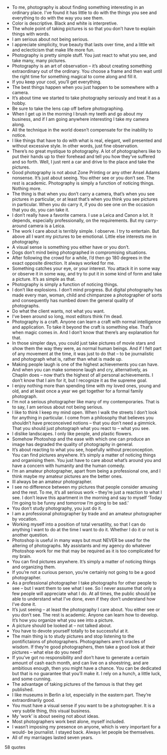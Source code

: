  - To me, photography is about finding something interesting in an ordinary place. I’ve found it has little to do with the things you see and everything to do with the way you see them.
 - Color is descriptive. Black and white is interpretive.
 - The whole point of taking pictures is so that you don’t have to explain things with words.
 - I am serious about not being serious.
 - I appreciate simplicity, true beauty that lasts over time, and a little wit and eclecticism that make life more fun.
 - Photography is pretty simple stuff. You just react to what you see, and take many, many pictures.
 - Photography is an art of observation – it’s about creating something extraordinary out of the ordinary. You choose a frame and then wait until the right time for something magical to come along and fill it.
 - If you keep your cool, you’ll get everything.
 - The best things happen when you just happen to be somewhere with a camera.
 - It’s about time we started to take photography seriously and treat it as a hobby.
 - Be sure to take the lens cap off before photographing.
 - When I get up in the morning I brush my teeth and go about my business, and if I am going anywhere interesting I take my camera along.
 - All the technique in the world doesn’t compensate for the inability to notice.
 - I like things that have to do with what is real, elegant, well presented and without excessive style. In other words, just fine observation.
 - There’s no great mystique to photography. A lot of photographers like to put their hands up to their forehead and tell you how they’ve suffered and so forth. Well, I just rent a car and drive to the place and take the pictures.
 - Good photography is not about Zone Printing or any other Ansel Adams nonsense. It’s just about seeing. You either see or you don’t see. The rest is academic. Photography is simply a function of noticing things. Nothing more.
 - The thing is that when you don’t carry a camera, that’s when you see pictures in particular, or at least that’s when you think you see pictures in particular. When you do carry it, if you do see one on the occasion that you do, you can take it.
 - I don’t really have a favorite camera. I use a Leica and Canon a lot. It depends, especially professionally, on the requirements. But my carry-around camera is a Leica.
 - The work I care about is terribly simple. I observe. I try to entertain. But above all I want my pictures to be emotional. Little else interests me in photography.
 - A visual sense is something you either have or you don’t.
 - Dogs don’t mind being photographed in compromising situations.
 - After following the crowd for a while, I’d then go 180 degrees in the exact opposite direction. It always worked for me.
 - Something catches your eye, or your interest. You attack it in some way or observe it in some way, and try to put it in some kind of form and take a picture. It’s as simple as that.
 - Photography is simply a function of noticing things.
 - I don’t like explosions. I don’t mind progress. But digital photography has made every man, woman, child and chimpanzee a photographer of sorts and consequently has numbed down the general quality of photographs.
 - Do what the client wants, not what you want.
 - I’ve been around so long, most editors think I’m dead.
 - Photography is a craft. Anyone can learn a craft with normal intelligence and application. To take it beyond the craft is something else. That’s when magic comes in. And I don’t know that there’s any explanation for that.
 - In those simpler days, you could just take pictures of movie stars and show them the way they were, as normal human beings. And if I felt part of any movement at the time, it was just to do that – to be journalistic and photograph what is, rather than what is made up.
 - Making people laugh is one of the highest achievements you can have. And when you can make someone laugh and cry, alternatively, as Chaplin does – now that’s the highest of all personal achievements. I don’t know that I aim for it, but I recognize it as the supreme goal.
 - I enjoy nothing more than spending time with my loved ones, young and old, and at least once a year we get together for a formal family photograph.
 - I’m not a serious photographer like many of my contemporaries. That is to say, I am serious about not being serious.
 - I like to think I keep my mind open. When I walk the streets I don’t look for anything in particular. I come from a philosophy that believes you shouldn’t have preconceived notions – that you don’t need a gimmick. That you should just photograph what you react to – what you see.
 - I dislike landscapes. I only like people, and plastic flowers.
 - Somehow Photoshop and the ease with which one can produce an image has degraded the quality of photography in general.
 - It’s about reacting to what you see, hopefully without preconception. You can find pictures anywhere. It’s simply a matter of noticing things and organising them. You just have to care about what’s around you and have a concern with humanity and the human comedy.
 - I’m an amateur photographer, apart from being a professional one, and I think maybe my amateur pictures are the better ones.
 - Ill always be an amateur photographer.
 - I see no difference between my pictures that people consider amusing and the rest. To me, it’s all serious work – they’re just a reaction to what I see. I don’t leave this apartment in the morning and say to myself ‘Today I’m going to be funny and tomorrow I’m going to be sad.’
 - You don’t study photography, you just do it.
 - I am a professional photographer by trade and an amateur photographer by vocation.
 - Working myself into a position of total versatility, so that I can do anything I want to do at the time I want to do it. Whether I do it or not is another question.
 - Photoshop is useful in many ways but must NEVER be used for the altering of photographs. My assistants and my agency do whatever Photoshop work for me that may be required as it is too complicated for my brain.
 - You can find pictures anywhere. It’s simply a matter of noticing things and organizing them.
 - If you’re not a curious person, you’re certainly not going to be a good photographer.
 - As a professional photographer I take photographs for other people to see – but I want them to see what I see. So I never assume that only a few people will appreciate what I do. At all times, the public should be able to understand what I’ve done, even if they don’t understand how I’ve done it.
 - It’s just seeing – at least the photography I care about. You either see or you don’t see. The rest is academic. Anyone can learn how to develop. It’s how you organize what you see into a picture.
 - A picture should be looked at – not talked about.
 - You have to devote yourself totally to be successful at it.
 - The main thing is to study pictures and stop listening to the pontifictaions of photographers. Photographers aren’t oracles of wisdom. If they’re good photographers, then take a good look at their pictures – what else do you need?
 - If you’ve got no responsibility and don’t have to generate a certain amount of cash each month, and can live on a shoestring, and are ambitious enough, then you might have a chance. You can be dedicated but that is no guarantee that you’ll make it. I rely on a hunch, a little luck, and some cunning.
 - The advantage of taking pictures of the famous is that they get published.
 - I like museums in Berlin a lot, especially in the eastern part. They’re extraordinarily good.
 - You must have a visual sense if you want to be a photographer. It is a very subtle thing, this visual business.
 - My ‘work’ is about seeing not about ideas.
 - Most photographers work best alone, myself included.
 - I wasn’t imposing my presence on anyone, which is very important for a would- be journalist. I stayed back. Always let people be themselves.
 - All of my marriages lasted seven years.

58 quotes